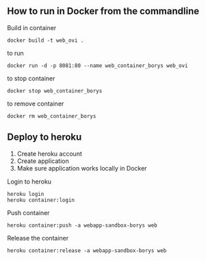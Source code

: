 ﻿## How to run in Docker from the commandline

Build in container
```
docker build -t web_ovi .
```

to run

```
docker run -d -p 8081:80 --name web_container_borys web_ovi
```

to stop container
```
docker stop web_container_borys
```

to remove container
```
docker rm web_container_borys
```

## Deploy to heroku

1. Create heroku account
2. Create application
3. Make sure application works locally in Docker


Login to heroku
```
heroku login
heroku container:login
```

Push container
```
heroku container:push -a webapp-sandbox-borys web
```

Release the container
```
heroku container:release -a webapp-sandbox-borys web
```